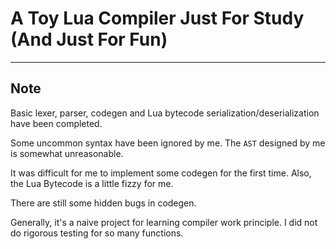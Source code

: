# A Toy Lua Compiler Just For Study (And Just For Fun)

---

## Note

Basic lexer, parser, codegen and Lua bytecode serialization/deserialization have been completed.

Some uncommon syntax have been ignored by me. The `AST` designed by me is somewhat unreasonable.

It was difficult for me to implement some codegen for the first time. Also, the Lua Bytecode is a little fizzy for me.

There are still some hidden bugs in codegen.

Generally, it's a naive project for learning compiler work principle. I did not do rigorous testing for so many functions.
